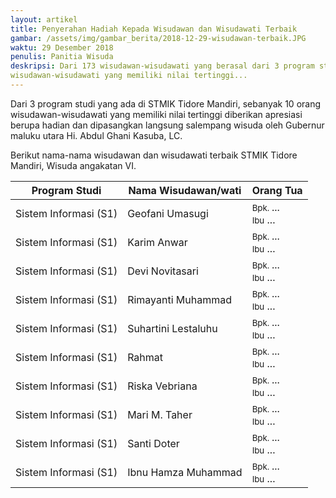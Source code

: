 ```yaml
---
layout: artikel
title: Penyerahan Hadiah Kepada Wisudawan dan Wisudawati Terbaik
gambar: /assets/img/gambar_berita/2018-12-29-wisudawan-terbaik.JPG
waktu: 29 Desember 2018
penulis: Panitia Wisuda
deskripsi: Dari 173 wisudawan-wisudawati yang berasal dari 3 program studi yang diwisuda, sebanyak 10 orang
wisudawan-wisudawati yang memiliki nilai tertinggi...
---
```


Dari 3 program studi yang ada di STMIK Tidore Mandiri, sebanyak 10 orang wisudawan-wisudawati
yang memiliki nilai tertinggi diberikan apresiasi berupa hadian dan dipasangkan langsung salempang wisuda oleh Gubernur
maluku utara Hi. Abdul Ghani Kasuba, LC.

Berikut nama-nama wisudawan dan wisudawati terbaik STMIK Tidore Mandiri, Wisuda angakatan VI.

<table class="table table-striped">
    <thead class="thead-dark">
        <tr>
            <th scope="col">Program Studi</th>
            <th scope="col">Nama Wisudawan/wati</th>
            <th scope="col">Orang Tua</th>
        </tr>
    </thead>
    <tbody>
        <tr>
            <td>Sistem Informasi (S1)</td>
            <td>Geofani Umasugi</td>
            <td><small>Bpk. </small> ... <br> <small>Ibu</small> ...</td>
        </tr>
        <tr>
            <td>Sistem Informasi (S1)</td>
            <td>Karim Anwar</td>
            <td><small>Bpk. </small> ... <br> <small>Ibu</small> ...</td>
        </tr>
        <tr>
            <td>Sistem Informasi (S1)</td>
            <td>Devi Novitasari</td>
            <td><small>Bpk. </small> ... <br> <small>Ibu</small> ...</td>
        </tr>
        <tr>
            <td>Sistem Informasi (S1)</td>
            <td>Rimayanti Muhammad</td>
            <td><small>Bpk. </small> ... <br> <small>Ibu</small> ...</td>
        </tr>
        <tr>
            <td>Sistem Informasi (S1)</td>
            <td>Suhartini Lestaluhu</td>
            <td><small>Bpk. </small> ... <br> <small>Ibu</small> ...</td>
        </tr>
        <tr>
            <td>Sistem Informasi (S1)</td>
            <td>Rahmat</td>
            <td><small>Bpk. </small> ... <br> <small>Ibu</small> ...</td>
        </tr>
        <tr>
            <td>Sistem Informasi (S1)</td>
            <td>Riska Vebriana</td>
            <td><small>Bpk. </small> ... <br> <small>Ibu</small> ...</td>
        </tr>
        <tr>
            <td>Sistem Informasi (S1)</td>
            <td>Mari M. Taher</td>
            <td><small>Bpk. </small> ... <br> <small>Ibu</small> ...</td>
        </tr>
        <tr>
            <td>Sistem Informasi (S1)</td>
            <td>Santi Doter</td>
            <td><small>Bpk. </small> ... <br> <small>Ibu</small> ...</td>
        </tr>
        <tr>
            <td>Sistem Informasi (S1)</td>
            <td>Ibnu Hamza Muhammad</td>
            <td><small>Bpk. </small> ... <br> <small>Ibu</small> ...</td>
        </tr>
    </tbody>
</table>